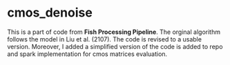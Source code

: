 # cmos_denoise

This is a part of code from **Fish Processing Pipeline**. The orginal algorithm follows the model in Liu et al. (2107).
The code is revised to a usable version.
Moreover, I added a simplified version of the code is added to repo and spark implementation for cmos matrices evaluation.
